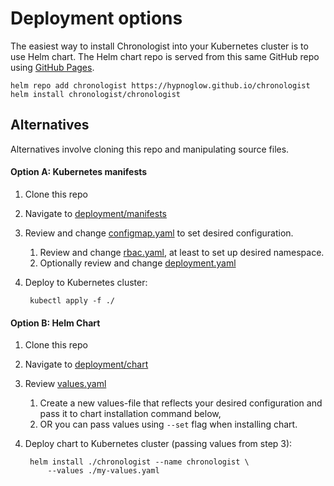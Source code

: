 # Deployment options

The easiest way to install Chronologist into your Kubernetes cluster is to use
Helm chart. The Helm chart repo is served from this same GitHub repo using [GitHub Pages](https://github.com/hypnoglow/chronologist/tree/gh-pages).

    helm repo add chronologist https://hypnoglow.github.io/chronologist
    helm install chronologist/chronologist

## Alternatives

Alternatives involve cloning this repo and manipulating source files.

#### Option A: Kubernetes manifests

1. Clone this repo
2. Navigate to [deployment/manifests](deployment/manifests)
3. Review and change [configmap.yaml](deployment/manifests/configmap.yaml) to set desired configuration.
    1. Review and change [rbac.yaml](deployment/manifests/rbac.yaml), at least to set up desired namespace.
    1. Optionally review and change [deployment.yaml](deployment/manifests/deployment.yaml)
4. Deploy to Kubernetes cluster:

        kubectl apply -f ./

#### Option B: Helm Chart

1. Clone this repo
2. Navigate to [deployment/chart](deployment/chart)
3. Review [values.yaml](deployment/chart/chronologist/values.yaml)
    1. Create a new values-file that reflects your desired configuration and pass
    it to chart installation command below,
    2. OR you can pass values using `--set` flag when installing chart.
4. Deploy chart to Kubernetes cluster (passing values from step 3):

        helm install ./chronologist --name chronologist \
            --values ./my-values.yaml
